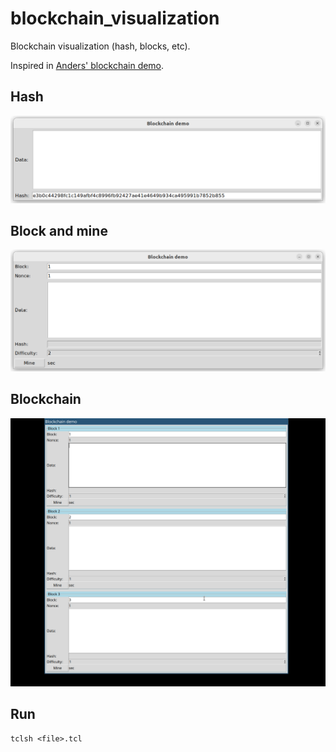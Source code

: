# blockchain_visualization
Blockchain visualization (hash, blocks, etc).

Inspired in [Anders' blockchain demo](https://andersbrownworth.com/blockchain/).

## Hash
![Hash](./imgs/hash.png)

## Block and mine

![Block](./imgs/block.png)

## Blockchain

![Blockchain](./imgs/blockchain.gif)

## Run

```
tclsh <file>.tcl
```
